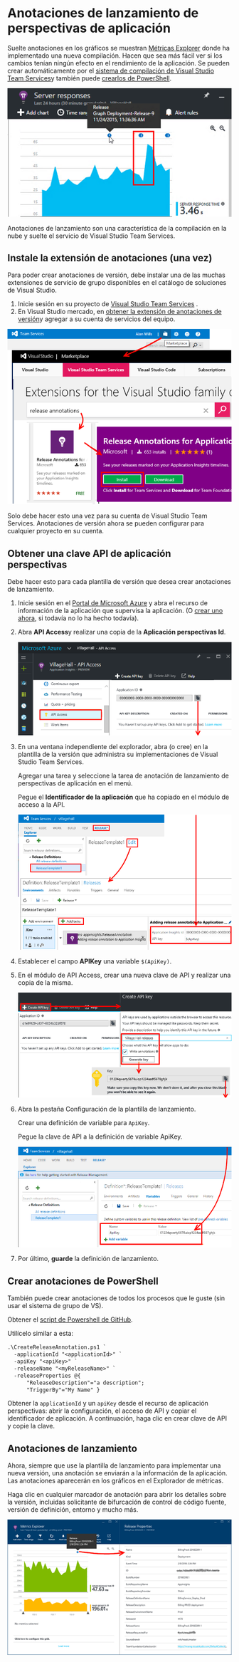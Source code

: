<properties
    pageTitle="Suelte anotaciones para impresiones de aplicación | Microsoft Azure"
    description="Agregar implementación o crear marcadores a los gráficos de explorador métricas en perspectivas de aplicación."
    services="application-insights"
    documentationCenter=".net"
    authors="alancameronwills"
    manager="douge"/>

<tags
    ms.service="application-insights"
    ms.workload="tbd"
    ms.tgt_pltfrm="ibiza"
    ms.devlang="na"
    ms.topic="article"
    ms.date="06/28/2016"
    ms.author="awills"/>

# <a name="release-annotations-in-application-insights"></a>Anotaciones de lanzamiento de perspectivas de aplicación

Suelte anotaciones en los gráficos se muestran [Métricas Explorer](app-insights-metrics-explorer.md) donde ha implementado una nueva compilación. Hacen que sea más fácil ver si los cambios tenían ningún efecto en el rendimiento de la aplicación. Se pueden crear automáticamente por el [sistema de compilación de Visual Studio Team Services](https://www.visualstudio.com/en-us/get-started/build/build-your-app-vs)y también puede [crearlos de PowerShell](#create-annotations-from-powershell).

![Ejemplo de anotaciones con correlación visible con el tiempo de respuesta del servidor](./media/app-insights-annotations/00.png)

Anotaciones de lanzamiento son una característica de la compilación en la nube y suelte el servicio de Visual Studio Team Services. 

## <a name="install-the-annotations-extension-one-time"></a>Instale la extensión de anotaciones (una vez)

Para poder crear anotaciones de versión, debe instalar una de las muchas extensiones de servicio de grupo disponibles en el catálogo de soluciones de Visual Studio.

1. Inicie sesión en su proyecto de [Visual Studio Team Services](https://www.visualstudio.com/en-us/get-started/setup/sign-up-for-visual-studio-online) .
2. En Visual Studio mercado, en [obtener la extensión de anotaciones de versión](https://marketplace.visualstudio.com/items/ms-appinsights.appinsightsreleaseannotations)y agregar a su cuenta de servicios del equipo.

![AT superior derecha de la página web de Team Services, abrir Marketplace. Seleccione Visual de los servicios de equipo y, a continuación, en generar y versión, elija ver más.](./media/app-insights-annotations/10.png)

Solo debe hacer esto una vez para su cuenta de Visual Studio Team Services. Anotaciones de versión ahora se pueden configurar para cualquier proyecto en su cuenta. 

## <a name="get-an-api-key-from-application-insights"></a>Obtener una clave API de aplicación perspectivas

Debe hacer esto para cada plantilla de versión que desea crear anotaciones de lanzamiento.


1. Inicie sesión en el [Portal de Microsoft Azure](https://portal.azure.com) y abra el recurso de información de la aplicación que supervisa la aplicación. (O [crear uno ahora](app-insights-overview.md), si todavía no lo ha hecho todavía).
2. Abra **API Access**y realizar una copia de la **Aplicación perspectivas Id**.

    ![En portal.azure.com, abra el recurso de información de la aplicación y seleccione Configuración. Abra Access API. Copiar el identificador de aplicación](./media/app-insights-annotations/20.png)

2. En una ventana independiente del explorador, abra (o cree) en la plantilla de la versión que administra su implementaciones de Visual Studio Team Services. 

    Agregar una tarea y seleccione la tarea de anotación de lanzamiento de perspectivas de aplicación en el menú.

    Pegue el **Identificador de la aplicación** que ha copiado en el módulo de acceso a la API.

    ![En Visual Studio Team Services, abra la versión, seleccione una definición de versión y elija Editar. Haga clic en Agregar tarea y seleccione anotación de lanzamiento de perspectivas de aplicación. Pegue el identificador de aplicación perspectivas.](./media/app-insights-annotations/30.png)

3. Establecer el campo **APIKey** una variable `$(ApiKey)`.

4. En el módulo de API Access, crear una nueva clave de API y realizar una copia de la misma.

    ![En el módulo de acceso a la API en la ventana de Azure, haga clic en crear clave de API. Proporcione un comentario, comprobar las anotaciones de escritura y haga clic en generar clave. Copie la clave nueva.](./media/app-insights-annotations/40.png)

4. Abra la pestaña Configuración de la plantilla de lanzamiento.

    Crear una definición de variable para `ApiKey`.

    Pegue la clave de API a la definición de variable ApiKey.

    ![En la ventana Servicios de grupo, seleccione la pestaña Configuración y haga clic en Agregar Variable. Establecer el nombre a ApiKey y en el valor, pegue la clave que acaba de generar.](./media/app-insights-annotations/50.png)


5. Por último, **guarde** la definición de lanzamiento.

## <a name="create-annotations-from-powershell"></a>Crear anotaciones de PowerShell

También puede crear anotaciones de todos los procesos que le guste (sin usar el sistema de grupo de VS). 

Obtener el [script de Powershell de GitHub](https://github.com/Microsoft/ApplicationInsights-Home/blob/master/API/CreateReleaseAnnotation.ps1).

Utilícelo similar a esta:

    .\CreateReleaseAnnotation.ps1 `
      -applicationId "<applicationId>" `
      -apiKey "<apiKey>" `
      -releaseName "<myReleaseName>" `
      -releaseProperties @{
          "ReleaseDescription"="a description";
          "TriggerBy"="My Name" }

Obtener la `applicationId` y un `apiKey` desde el recurso de aplicación perspectivas: abrir la configuración, el acceso de API y copiar el identificador de aplicación. A continuación, haga clic en crear clave de API y copie la clave. 

## <a name="release-annotations"></a>Anotaciones de lanzamiento

Ahora, siempre que use la plantilla de lanzamiento para implementar una nueva versión, una anotación se enviarán a la información de la aplicación. Las anotaciones aparecerán en los gráficos en el Explorador de métricas.

Haga clic en cualquier marcador de anotación para abrir los detalles sobre la versión, incluidas solicitante de bifurcación de control de código fuente, versión de definición, entorno y mucho más.


![Haga clic en cualquier marcador de anotación de lanzamiento.](./media/app-insights-annotations/60.png)
